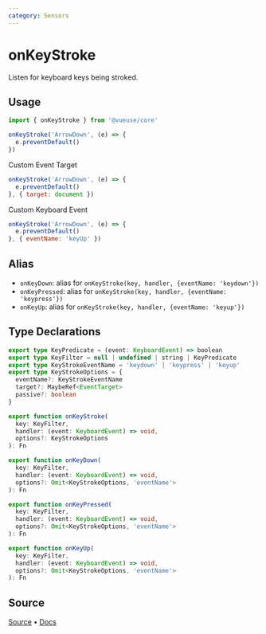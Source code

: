 ```yaml
---
category: Sensors
---
```


# onKeyStroke
Listen for keyboard keys being stroked.

## Usage

```js
import { onKeyStroke } from '@vueuse/core'

onKeyStroke('ArrowDown', (e) => {
  e.preventDefault()
})
```

Custom Event Target

```js
onKeyStroke('ArrowDown', (e) => {
  e.preventDefault()
}, { target: document })
```

Custom Keyboard Event
```js
onKeyStroke('ArrowDown', (e) => {
  e.preventDefault()
}, { eventName: 'keyUp' })
```

## Alias
- `onKeyDown`: alias for `onKeyStroke(key, handler, {eventName: 'keydown'})`
- `onKeyPressed`: alias for `onKeyStroke(key, handler, {eventName: 'keypress'})`
- `onKeyUp`: alias for `onKeyStroke(key, handler, {eventName: 'keyup'})`
## Type Declarations

```typescript
export type KeyPredicate = (event: KeyboardEvent) => boolean
export type KeyFilter = null | undefined | string | KeyPredicate
export type KeyStrokeEventName = 'keydown' | 'keypress' | 'keyup'
export type KeyStrokeOptions = {
  eventName?: KeyStrokeEventName
  target?: MaybeRef<EventTarget>
  passive?: boolean
}

export function onKeyStroke(
  key: KeyFilter,
  handler: (event: KeyboardEvent) => void,
  options?: KeyStrokeOptions
): Fn

export function onKeyDown(
  key: KeyFilter,
  handler: (event: KeyboardEvent) => void,
  options?: Omit<KeyStrokeOptions, 'eventName'>
): Fn

export function onKeyPressed(
  key: KeyFilter,
  handler: (event: KeyboardEvent) => void,
  options?: Omit<KeyStrokeOptions, 'eventName'>
): Fn

export function onKeyUp(
  key: KeyFilter,
  handler: (event: KeyboardEvent) => void,
  options?: Omit<KeyStrokeOptions, 'eventName'>
): Fn
```

## Source

[Source](https://github.com/vueuse/vueuse/blob/main/packages/core/onKeyStroke/index.ts) • [Docs](https://github.com/vueuse/vueuse/blob/main/packages/core/onKeyStroke/index.md)

<!--FOOTER_ENDS-->
